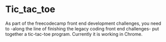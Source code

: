# Tic_tac_toe

As part of the freecodecamp front end development challenges, you need to -along the line of finishing the legacy coding front end challenges-
put together a tic-tac-toe program.
Currently it is working in Chrome.
